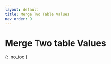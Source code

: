 ```yaml
---
layout: default
title: Merge Two Table Values
nav_order: 9
---
```


# Merge Two table Values
{: .no_toc }
